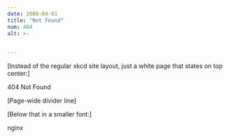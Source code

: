 ```yaml
---
date: 2008-04-01
title: "Not Found"
num: 404
alt: >-
  

---
```

[Instead of the regular xkcd site layout, just a white page that states on top center:]

404 Not Found

[Page-wide divider line]

[Below that in a smaller font:]

nginx
